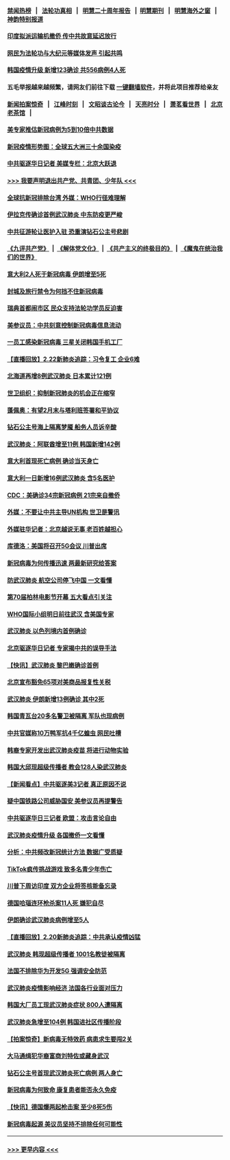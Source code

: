 #### [禁闻热榜](热点新闻.md?=0)  &nbsp;&nbsp;|&nbsp;&nbsp; [法轮功真相](https://github.com/gfw-breaker/truth/blob/master/README.md?=0) &nbsp;&nbsp;|&nbsp;&nbsp; [明慧二十周年报告](https://github.com/gfw-breaker/mh-reports/blob/master/README.md?=0) &nbsp;&nbsp;|&nbsp;&nbsp;[明慧期刊](https://github.com/gfw-breaker/mh-qikan) &nbsp;&nbsp;|&nbsp;&nbsp; [明慧海外之窗](https://github.com/gfw-breaker/mh-news/blob/master/README.md?=0) &nbsp;&nbsp;|&nbsp;&nbsp; [神韵特别报道](https://github.com/gfw-breaker/mh-news/blob/master/shenyun.md?=0)
#### [印度拟派运输机撤侨 传中共故意延迟放行](../pages/nsc418/n11889362.md?t=02231802) 
#### [网民为法轮功与大纪元等媒体发声 引起共鸣](../pages/nsc418/n11889143.md?t=02231802) 
#### [韩国疫情升级 新增123确诊 共556病例4人死](../pages/nsc418/n11888882.md?t=02231802) 
#### 五毛举报越来越频繁，请网友们前往下载 [一键翻墙软件](https://github.com/gfw-breaker/ssr-accounts)，并将此项目推荐给亲友
#### [新闻拍案惊奇](https://github.com/gfw-breaker/banned-news/blob/master/pages/link4.md) &nbsp;&nbsp;|&nbsp;&nbsp; [江峰时刻](https://github.com/gfw-breaker/banned-news/blob/master/pages/link4.md) &nbsp;&nbsp;|&nbsp;&nbsp; [文昭谈古论今](https://github.com/gfw-breaker/banned-news/blob/master/pages/link4.md) &nbsp;&nbsp;|&nbsp;&nbsp; [天亮时分](https://github.com/gfw-breaker/banned-news/blob/master/pages/link4.md) &nbsp;&nbsp;|&nbsp;&nbsp; [萧茗看世界](https://github.com/gfw-breaker/banned-news/blob/master/pages/link4.md) &nbsp;&nbsp;|&nbsp;&nbsp; [北京老茶馆](https://github.com/gfw-breaker/banned-news/blob/master/pages/link4.md) &nbsp;&nbsp;|&nbsp;&nbsp; 
#### [美专家推估新冠病例为5到10倍中共数据](../pages/nsc418/n11884404.md?t=02231802) 
#### [新冠疫情形势图：全球五大洲三十余国染疫](../pages/nsc418/n11888454.md?t=02231802) 
#### [中共驱逐华日记者 美媒专栏：北京大跃退](../pages/nsc418/n11888453.md?t=02231802) 
#### [>>> 我要声明退出共产党、共青团、少年队 <<<](https://github.com/begood0513/goodnews/blob/master/quit/letter.md) 
#### [全球抗新冠排除台湾 外媒：WHO行径难理解](../pages/nsc418/n11888248.md?t=02231802) 
#### [伊拉克传确诊首例武汉肺炎 中东防疫更严峻](../pages/nsc418/n11888333.md?t=02231802) 
#### [中共征游轮让医护入驻 恐重演钻石公主号悲剧](../pages/nsc418/n11888077.md?t=02231802) 
#### [《九评共产党》](https://github.com/begood0513/9ping.md/blob/master/README.md) &nbsp;|&nbsp; [《解体党文化》](../../../../jtdwh.md/blob/master/README.md)  &nbsp;|&nbsp; [《共产主义的终极目的》](../../../../gczydzjmd.md/blob/master/README.md) &nbsp;|&nbsp; [《魔鬼在统治我们的世界》](../../../../mgztzwmdsj.md/blob/master/README.md) 
#### [意大利2人死于新冠病毒 伊朗增至5死](../pages/nsc418/n11888083.md?t=02231802) 
#### [封城及旅行禁令为何挡不住新冠病毒](../pages/nsc418/n11888067.md?t=02231802) 
#### [瑞典首都闹市区 民众支持法轮功学员反迫害](../pages/nsc418/n11886192.md?t=02231802) 
#### [美参议员：中共刻意控制新冠病毒信息流动](../pages/nsc418/n11887949.md?t=02231802) 
#### [一员工感染新冠病毒 三星关闭韩国手机工厂](../pages/nsc418/n11887983.md?t=02231802) 
#### [【直播回放】2.22新肺炎追踪：习令复工 企业6难](../pages/nsc418/n11887888.md?t=02231802) 
#### [北海道再增8例武汉肺炎 日本累计121例](../pages/nsc418/n11887417.md?t=02231802) 
#### [世卫组织：抑制新冠肺炎的机会正在缩窄](../pages/nsc418/n11886977.md?t=02231802) 
#### [蓬佩奥：有望2月末与塔利班签署和平协议](../pages/nsc418/n11887248.md?t=02231802) 
#### [钻石公主号海上隔离梦魇 船务人员诉辛酸](../pages/nsc418/n11887145.md?t=02231802) 
#### [武汉肺炎：阿联酋增至11例 韩国新增142例](../pages/nsc418/n11887047.md?t=02231802) 
#### [意大利首现死亡病例 确诊当天身亡](../pages/nsc418/n11886856.md?t=02231802) 
#### [意大利一日新增16例武汉肺炎 含5名医护](../pages/nsc418/n11886558.md?t=02231802) 
#### [CDC：美确诊34宗新冠病例 21宗来自撤侨](../pages/nsc418/n11886795.md?t=02231802) 
#### [外媒：不要让中共主导UN机构 世卫是警讯](../pages/nsc418/n11886401.md?t=02231802) 
#### [外媒驻华记者：北京越说无事 老百姓越担心](../pages/nsc418/n11886604.md?t=02231802) 
#### [库德洛：美国将召开5G会议 川普出席](../pages/nsc418/n11886529.md?t=02231802) 
#### [新冠病毒为何传播迅速 两最新研究给答案](../pages/nsc418/n11886505.md?t=02231802) 
#### [防武汉肺炎 航空公司停飞中国 一文看懂](../pages/nsc418/n11866800.md?t=02231802) 
#### [第70届柏林电影节开幕 五大看点引关注](../pages/nsc418/n11886384.md?t=02231802) 
#### [WHO国际小组明日前往武汉 含美国专家](../pages/nsc418/n11886380.md?t=02231802) 
#### [武汉肺炎 以色列境内首例确诊](../pages/nsc418/n11886244.md?t=02231802) 
#### [北京驱逐华日记者 专家揭中共的误导手法](../pages/nsc418/n11886124.md?t=02231802) 
#### [【快讯】武汉肺炎 黎巴嫩确诊首例](../pages/nsc418/n11886151.md?t=02231802) 
#### [北京宣布豁免65项对美商品报复性关税](../pages/nsc418/n11885960.md?t=02231802) 
#### [武汉肺炎 伊朗新增13例确诊 其中2死](../pages/nsc418/n11885880.md?t=02231802) 
#### [韩国青瓦台20多名警卫被隔离 军队也现病例](../pages/nsc418/n11885612.md?t=02231802) 
#### [中共官媒称10万鸭军抗4千亿蝗虫 网民吐槽](../pages/nsc418/n11885738.md?t=02231802) 
#### [韩裔专家开发出武汉肺炎疫苗 将进行动物实验](../pages/nsc418/n11885726.md?t=02231802) 
#### [韩国大邱现超级传播者 教会128人染武汉肺炎](../pages/nsc418/n11885479.md?t=02231802) 
#### [【新闻看点】中共驱逐美3记者 真正原因不说](../pages/nsc418/n11883841.md?t=02231802) 
#### [疑中国铁路公司威胁国安 美参议员再提警告](../pages/nsc418/n11884300.md?t=02231802) 
#### [中共驱逐华日三记者 欧盟：攻击言论自由](../pages/nsc418/n11884179.md?t=02231802) 
#### [武汉肺炎疫情升级 各国撤侨一文看懂](../pages/nsc418/n11859313.md?t=02231802) 
#### [分析：中共频改新冠统计方法 数据广受质疑](../pages/nsc418/n11883875.md?t=02231802) 
#### [TikTok疯传挑战游戏 致多名青少年伤亡](../pages/nsc418/n11883598.md?t=02231802) 
#### [川普下周访印度 双方企业将签核能备忘录](../pages/nsc418/n11883604.md?t=02231802) 
#### [德国哈瑙连环枪杀案11人死 嫌犯自尽](../pages/nsc418/n11883151.md?t=02231802) 
#### [伊朗确诊武汉肺炎病例增至5人](../pages/nsc418/n11883308.md?t=02231802) 
#### [【直播回放】2.20新肺炎追踪：中共承认疫情凶猛](../pages/nsc418/n11883291.md?t=02231802) 
#### [武汉肺炎 韩现超级传播者 1001名教徒被隔离](../pages/nsc418/n11883162.md?t=02231802) 
#### [法国不排除华为开发5G 强调安全防范](../pages/nsc418/n11882964.md?t=02231802) 
#### [武汉肺炎疫情影响经济 法国各行业面对压力](../pages/nsc418/n11883033.md?t=02231802) 
#### [韩国大厂员工现武汉肺炎症状 800人遭隔离](../pages/nsc418/n11882849.md?t=02231802) 
#### [武汉肺炎急增至104例 韩国进社区传播阶段](../pages/nsc418/n11882544.md?t=02231802) 
#### [【拍案惊奇】新病毒无特效药 病患求生要闯2关](../pages/nsc418/n11881829.md?t=02231802) 
#### [大马通缉犯华裔富商刘特佐或藏身武汉](../pages/nsc418/n11882264.md?t=02231802) 
#### [钻石公主号首现武汉肺炎死亡病例 两人身亡](../pages/nsc418/n11882013.md?t=02231802) 
#### [新冠病毒为何致命 康复患者能否永久免疫](../pages/nsc418/n11881488.md?t=02231802) 
#### [【快讯】德国爆两起枪击案 至少8死5伤](../pages/nsc418/n11881802.md?t=02231802) 
#### [新冠病毒起源 美议员坚持不排除任何可能性](../pages/nsc418/n11881179.md?t=02231802) 

----
#### [ >>> 更早内容 <<< ](../indexes/nsc418-earlier.md)
